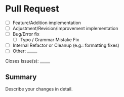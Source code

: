 # Pull Request #

* [ ] Feature/Addition implementation
* [ ] Adjustment/Revision/Improvement implementation
* [ ] Bug/Error fix
  * [ ] Typo / Grammar Mistake Fix
* [ ] Internal Refactor or Cleanup (e.g.: formatting fixes)
* [ ] Other: _____

Closes Issue(s): _____

## Summary ##

Describe your changes in detail.
